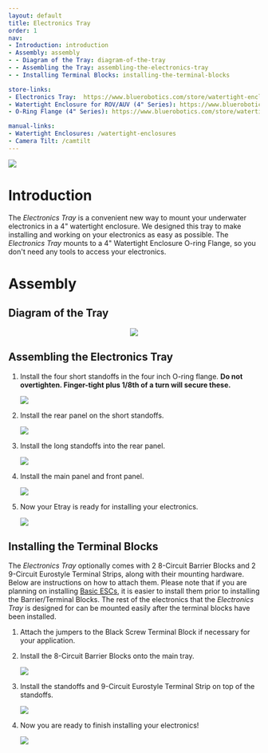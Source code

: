 ```yaml
---
layout: default
title: Electronics Tray
order: 1
nav:
- Introduction: introduction
- Assembly: assembly
- - Diagram of the Tray: diagram-of-the-tray
- - Assembling the Tray: assembling-the-electronics-tray
- - Installing Terminal Blocks: installing-the-terminal-blocks

store-links:
- Electronics Tray:  https://www.bluerobotics.com/store/watertight-enclosures/4-series/electronics-tray-2/
- Watertight Enclosure for ROV/AUV (4" Series): https://www.bluerobotics.com/store/watertight-enclosures/wte4-asm-r1/
- O-Ring Flange (4" Series): https://www.bluerobotics.com/store/watertight-enclosures/wte4-m-flange-seal-r3/

manual-links:
- Watertight Enclosures: /watertight-enclosures
- Camera Tilt: /camtilt
---
```


<img src="/etray/cad/electronics-tray-render.png" class="img-responsive" style="max-width:900px" />

# Introduction

The _Electronics Tray_ is a convenient new way to mount your underwater electronics in a 4" watertight enclosure. We designed this tray to make installing and working on your electronics as easy as possible. The _Electronics Tray_ mounts to a 4" Watertight Enclosure O-ring Flange, so you don't need any tools to access your electronics.

# Assembly

## Diagram of the Tray

<p align="center">
<img src="/etray/cad/elec-tray-annotated.png" class="img-responsive" style="max-width:900px" />
</p>

## Assembling the Electronics Tray

1. Install the four short standoffs in the four inch O-ring flange. **Do not overtighten. Finger-tight plus 1/8th of a turn will secure these.**

	<img src="/etray/cad/ASSEM-ETRAY-X1-FOR-DOC.PNG" class="img-responsive" style="max-width:900px" />

2. Install the rear panel on the short standoffs.

	<img src="/etray/cad/ASSEM-ETRAY-X1-FOR-DOC-2.PNG" class="img-responsive" style="max-width:900px" />

3. Install the long standoffs into the rear panel.

	<img src="/etray/cad/ASSEM-ETRAY-X1-FOR-DOC-3.PNG" class="img-responsive" style="max-width:900px" />

4. Install the main panel and front panel. 

	<img src="/etray/cad/ASSEM-ETRAY-X1-FOR-DOC-4.PNG" class="img-responsive" style="max-width:900px" />

5. Now your Etray is ready for installing your electronics.

	<img src="/etray/cad/ASSEM-ETRAY-X1-FOR-DOC-5.PNG" class="img-responsive" style="max-width:900px" />

## Installing the Terminal Blocks

The _Electronics Tray_ optionally comes with 2 8-Circuit Barrier Blocks and 2 9-Circuit Eurostyle Terminal Strips, along with their mounting hardware. Below are instructions on how to attach them. Please note that if you are planning on installing [Basic ESCs](https://www.bluerobotics.com/store/speed-controllers/besc-30-r1/), it is easier to install them prior to installing the Barrier/Terminal Blocks. The rest of the electronics that the _Electronics Tray_ is designed for can be mounted easily after the terminal blocks have been installed. 

1. Attach the jumpers to the Black Screw Terminal Block if necessary for your application.


2. Install the 8-Circuit Barrier Blocks onto the main tray.

	<img src="/etray/cad/ASSEM-ETRAY-X1-FOR-DOC-7.PNG" class="img-responsive" style="max-width:900px" />

3. Install the standoffs and 9-Circuit Eurostyle Terminal Strip on top of the standoffs.

	<img src="/etray/cad/ASSEM-ETRAY-X1-FOR-DOC-8.PNG" class="img-responsive" style="max-width:900px" />

4. Now you are ready to finish installing your electronics!

	<img src="/etray/cad/ASSEM-ETRAY-X1-FOR-DOC-9.PNG" class="img-responsive" style="max-width:900px" />



